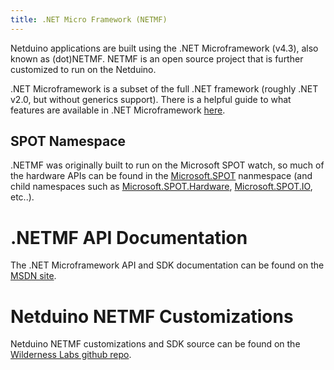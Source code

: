 ```yaml
---
title: .NET Micro Framework (NETMF)
---
```


Netduino applications are built using the .NET Microframework (v4.3), also known as (dot)NETMF. NETMF is an open source project that is further customized to run on the Netduino. 

.NET Microframework is a subset of the full .NET framework (roughly .NET v2.0, but without generics support). There is a helpful guide to what features are available in .NET Microframework [here](http://informatix.miloush.net/microframework/Articles/CisFeatures.aspx). 

## SPOT Namespace

.NETMF was originally built to run on the Microsoft SPOT watch, so much of the hardware APIs can be found in the [Microsoft.SPOT](https://msdn.microsoft.com/en-us/library/microsoft.spot(v=vs.102).aspx) nanmespace (and child namespaces such as [Microsoft.SPOT.Hardware](https://msdn.microsoft.com/en-us/library/microsoft.spot.hardware(v=vs.102).aspx), [Microsoft.SPOT.IO](https://msdn.microsoft.com/en-us/library/microsoft.spot.io(v=vs.102).aspx), etc..). 


# .NETMF API Documentation

The .NET Microframework API and SDK documentation can be found on the [MSDN site](https://msdn.microsoft.com/en-us/library/jj610646(v=vs.102).aspx).

# Netduino NETMF Customizations

Netduino NETMF customizations and SDK source can be found on the [Wilderness Labs github repo](https://github.com/WildernessLabs/Netduino-SDK). 
